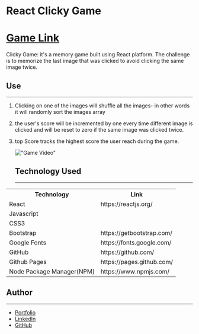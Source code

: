 # React Clicky Game

<h1><a href="https://hishamss.github.io/ClickyGame-React/" target="_blank">Game Link</a></h1>

Clicky Game: it's a memory game built using React platform. The challenge is to memorize the last image that was clicked to avoid clicking the same image twice.

<h2>Use</h2>
<hr>

1. Clicking on one of the images will shuffle all the images- in other words it will randomly sort the images array
2. the user's score will be incremented by one every time different image is clicked and will be reset to zero if the same image was clicked twice.
3. top Score tracks the highest score the user reach during the game.

   !["Game Video"](public/assets/videos/game.gif)

      <h2>Technology Used</h2>
   <hr>

<table>
<tr>
<th>Technology</th>

<th>Link</th>

</tr>
<tr>
<td>React</td>
<td>https://reactjs.org/</td>
</tr>
<tr>
<td>Javascript</td>
<td></td>
</tr>
<tr>
<td>CSS3</td>
<td></td>
</tr>
<tr>
<td>Bootstrap</td>
<td>https://getbootstrap.com/</td>
</tr>
<tr>
<td>Google Fonts</td>
<td>https://fonts.google.com/</td>
</tr>
<tr>
<td>GitHub</td>
<td>https://github.com/</td>
</tr>
<tr>
<td>Github Pages</td>
<td>https://pages.github.com/</td>
</tr>
<tr>
<td>Node Package Manager(NPM)</td>
<td>https://www.npmjs.com/</td>
</tr>
</table>

<h2>Author</h2>
<hr>

- <a href="hishamsaymeh.com">Portfolio</a>
- <a href="https://www.linkedin.com/in/hisham-saymeh">LinkedIn</a>
- <a href="https://github.com/hishamss">GitHub</a>
